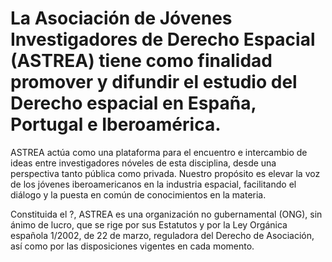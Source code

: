 # La Asociación de Jóvenes Investigadores de Derecho Espacial (ASTREA) tiene como finalidad promover y difundir el estudio del Derecho espacial en España, Portugal e Iberoamérica. 

ASTREA actúa como una plataforma para el encuentro e intercambio de ideas entre investigadores nóveles de esta disciplina, desde una perspectiva tanto pública como privada. Nuestro propósito es elevar la voz de los jóvenes iberoamericanos en la industria espacial, facilitando el diálogo y la puesta en común de conocimientos en la materia.

Constituida el ?, ASTREA es una organización no gubernamental (ONG), sin ánimo de lucro, que se rige por sus Estatutos y por la Ley Orgánica española 1/2002, de 22 de marzo, reguladora del Derecho de Asociación, así como por las disposiciones vigentes en cada momento. 
